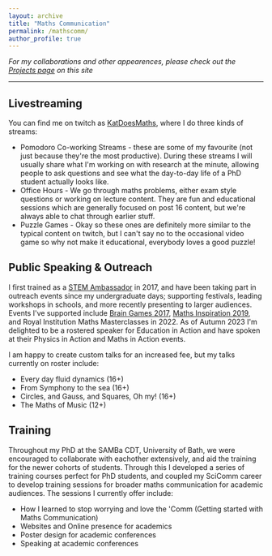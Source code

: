 ```yaml
---
layout: archive
title: "Maths Communication"
permalink: /mathscomm/
author_profile: true
---
```


 _For my collaborations and other appearences, please check out the [Projects page](/projects/) on this site_


*** 


Livestreaming
----
 
You can find me on twitch as [KatDoesMaths](https://twitch.tv/katdoesmaths), where I do three kinds of streams: 
<ul>
    <li> Pomodoro Co-working Streams - these are some of my favourite (not just because they're the most productive). During these streams I will usually share what I'm working on with research at the minute, allowing people to ask questions and see what the day-to-day life of a PhD student actually looks like. </li>
    <li> Office Hours - We go through maths problems, either exam style questions or working on lecture content. They are fun and educational sessions which are generally focused on post 16 content, but we're always able to chat through earlier stuff.  </li>
    <li> Puzzle Games - Okay so these ones are definitely more similar to the typical content on twitch, but I can't say no to the occasional video game so why not make it educational, everybody loves a good puzzle!</li>
</ul>



Public Speaking & Outreach
----

I first trained as a <a href="https://www.stem.org.uk/stem-ambassadors">STEM Ambassador</a> in 2017, and have been taking part in outreach events since my undergraduate days; supporting festivals, leading workshops in schools, and more recently presenting to larger audiences. Events I've supported include <a href="https://museum.wales/cardiff/whatson/10492/Brain-Games/">Brain Games 2017</a>, <a href="https://mathsinspiration.com/">Maths Inspiration 2019</a>, and Royal Institution Maths Masterclasses in 2022.  As of Autumn 2023 I'm delighted to be a rostered speaker for <a hdref="https://educationinaction.org.uk/">Education in Action</a> and have spoken at their Physics in Action and Maths in Action events. 

I am happy to create custom talks for an increased fee, but my talks currently on roster include: 
* Every day fluid dynamics (16+)
* From Symphony to the sea (16+) 
* Circles, and Gauss, and Squares, Oh my!  (16+)
* The Maths of Music (12+)


Training
---
Throughout my PhD at the SAMBa CDT, University of Bath, we were encouraged to collaborate with eachother extensively, and aid the training for the newer cohorts of students. Through this I developed a series of training courses perfect for PhD students, and coupled my SciComm career to develop training sessions for broader maths communication for academic audiences. The sessions I currently offer include: 
* How I learned to stop worrying and love the 'Comm (Getting started with Maths Communication) 
* Websites and Online presence for academics 
* Poster design for academic conferences
* Speaking at academic conferences